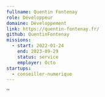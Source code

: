 ```yaml
---
fullname: Quentin Fontenay
role: Développeur
domaine: Développement
link: https://quentin-fontenay.fr/
github: QuentinFontenay
missions:
  - start: 2022-01-24
    end: 2023-09-29
    status: service
    employer: Octo
startups:
  - conseiller-numerique
---
```


''
